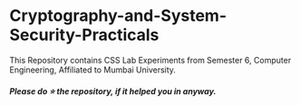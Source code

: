 # Cryptography-and-System-Security-Practicals
This Repository contains CSS Lab Experiments from Semester 6, Computer Engineering, Affiliated to Mumbai University.


##### Please do ⭐ the repository, if it helped you in anyway.
